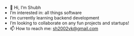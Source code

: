 - 👋 Hi, I’m Shubh
- I’m interested in: all things software
- I’m currently learning backend development
- I’m looking to collaborate on any fun projects and startups!
- 📫 How to reach me: sh2002vk@gmail.com


